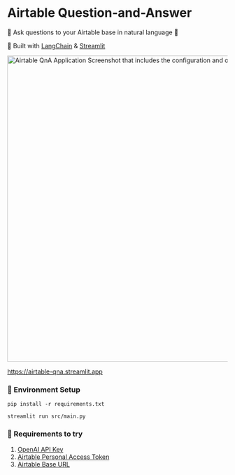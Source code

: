 # Airtable Question-and-Answer

🤖 Ask questions to your Airtable base in natural language 🤖

💪 Built with [LangChain](https://github.com/hwchase17/langchain) & [Streamlit](https://streamlit.io/)

<img width="700" alt="Airtable QnA Application Screenshot that includes the configuration and options to ask question" src="https://github.com/ikram-shah/airtable-qna/assets/17762967/84b5516e-7b05-4146-b672-fceaa86f9ce6">

https://airtable-qna.streamlit.app


### 🌲 Environment Setup

```shell
pip install -r requirements.txt
```

```shell
streamlit run src/main.py
```

### 🔑 Requirements to try

1. [OpenAI API Key](https://platform.openai.com/account/api-keys)
2. [Airtable Personal Access Token](https://airtable.com/developers/web/guides/personal-access-tokens#creating-a-token)
3. [Airtable Base URL](https://www.highviewapps.com/kb/where-can-i-find-the-airtable-base-id-and-table-id/)

